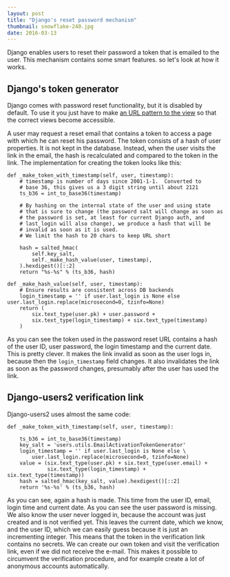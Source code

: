 ```yaml
---
layout: post
title: "Django's reset password mechanism"
thumbnail: snowflake-240.jpg
date: 2016-03-13
---
```


Django enables users to reset their password a token that is emailed to the user. This mechanism contains some smart features. so let's look at how it works.

## Django's token generator

Django comes with password reset functionality, but it is disabled by default. To use it you just have to make [an URL pattern to the view](https://docs.djangoproject.com/en/1.9/topics/auth/default/#using-the-views) so that the correct views become accessible.

A user may request a reset email that contains a token to access a page with which he can reset his password. The token consists of a hash of user properties. It is not kept in the database. Instead, when the user visits the link in the email, the hash is recalculated and compared to the token in the link.
The implementation for creating the token looks like this:


    def _make_token_with_timestamp(self, user, timestamp):
        # timestamp is number of days since 2001-1-1.  Converted to
        # base 36, this gives us a 3 digit string until about 2121
        ts_b36 = int_to_base36(timestamp)

        # By hashing on the internal state of the user and using state
        # that is sure to change (the password salt will change as soon as
        # the password is set, at least for current Django auth, and
        # last_login will also change), we produce a hash that will be
        # invalid as soon as it is used.
        # We limit the hash to 20 chars to keep URL short

        hash = salted_hmac(
            self.key_salt,
            self._make_hash_value(user, timestamp),
        ).hexdigest()[::2]
        return "%s-%s" % (ts_b36, hash)

    def _make_hash_value(self, user, timestamp):
        # Ensure results are consistent across DB backends
        login_timestamp = '' if user.last_login is None else user.last_login.replace(microsecond=0, tzinfo=None)
        return (
            six.text_type(user.pk) + user.password +
            six.text_type(login_timestamp) + six.text_type(timestamp)
        )

As you can see the token used in the password reset URL contains a hash of the user ID, user password, the login timestamp and the current date. This is pretty clever. It makes the link invalid as soon as the user logs in, because then the `login_timestamp` field changes. It also invalidates the link as soon as the password changes, presumably after the user has used the link.

## Django-users2 verification link

Django-users2 uses almost the same code:


    def _make_token_with_timestamp(self, user, timestamp):

        ts_b36 = int_to_base36(timestamp)
        key_salt = 'users.utils.EmailActivationTokenGenerator'
        login_timestamp = '' if user.last_login is None else \
            user.last_login.replace(microsecond=0, tzinfo=None)
        value = (six.text_type(user.pk) + six.text_type(user.email) +
                 six.text_type(login_timestamp) + six.text_type(timestamp))
        hash = salted_hmac(key_salt, value).hexdigest()[::2]
        return '%s-%s' % (ts_b36, hash)

As you can see, again a hash is made. This time from the user ID, email, login time and current date. As you can see the user password is missing. We also know the user never logged in, because the account was just created and is not verified yet. This leaves the current date, which we know, and the user ID, which we can easily guess because it is just an incrementing integer. This means that the token in the verification link contains no secrets. We can create our own token and visit the verification link, even if we did not receive the e-mail. This makes it possible to circumvent the verification procedure, and for example create a lot of anonymous accounts automatically.

